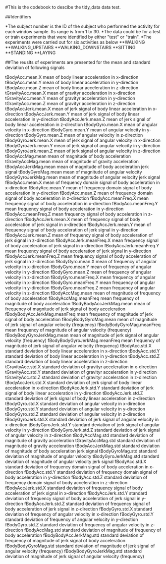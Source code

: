 
#This is the codebook to descibe the tidy_data data test.


##Identifiers

*The subject number is the ID of the subject who performed the activity for each window sample. Its range is from 1 to 30.
*The data could be for a test or train experiments that were identified by either "test" or "train".
*The experiments were carried out for six activities as below
**WALKING
**WALKING_UPSTAIRS
**WALKING_DOWNSTAIRS
**SITTING
**STANDING
**LAYING


##The reuslts of experiments are presented for the mean and standard deviation of following signals
 
tBodyAcc.mean.X
	mean of body linear acceleration in x-direction
tBodyAcc.mean.Y
	mean of body linear acceleration in y-direction
tBodyAcc.mean.Z
	mean of body linear acceleration in z-direction
tGravityAcc.mean.X
	mean of gravityr acceleration in x-direction
tGravityAcc.mean.Y
	mean of gravityr acceleration in y-direction
tGravityAcc.mean.Z
	mean of gravityr acceleration in z-direction
tBodyAccJerk.mean.X 
	mean of jerk signal of body linear acceleration in x-direction
tBodyAccJerk.mean.Y
	mean of jerk signal of body linear acceleration in y-direction
tBodyAccJerk.mean.Z
	mean of jerk signal of body linear acceleration in z-direction
tBodyGyro.mean.X
	mean of angular velocity in x-direction
tBodyGyro.mean.Y
	mean of angular velocity in y-direction
tBodyGyro.mean.Z
	mean of angular velocity in z-direction
tBodyGyroJerk.mean.X
	mean of jerk signal of angular velocity in x-direction
tBodyGyroJerk.mean.Y
	mean of jerk signal of angular velocity in y-direction
tBodyGyroJerk.mean.Z
	mean of jerk signal of angular velocity in z-direction
tBodyAccMag.mean
	mean of magnitude of body acceleration
tGravityAccMag.mean
	mean of magnitude of gravity acceleration
tBodyAccJerkMag.mean
	mean of magnitude of body acceleration jerk signal
tBodyGyroMag.mean
	mean of magnitude of angular velocity
tBodyGyroJerkMag.mean
	mean of magnitude of angular velocity jerk signal
fBodyAcc.mean.X
	mean of frequency domain signal of body acceleration in x-direction
fBodyAcc.mean.Y
	mean of frequency domain signal of body acceleration in y-direction
fBodyAcc.mean.Z
	mean of frequency domain signal of body acceleration in z-direction
fBodyAcc.meanFreq.X
	mean frequency signal of body acceleration in x-direction
fBodyAcc.meanFreq.Y
	mean frequency signal of body acceleration in y-direction
fBodyAcc.meanFreq.Z
	mean frequency signal of body acceleration in z-direction
fBodyAccJerk.mean.X
	mean of frequency signal of body acceleration of jerk signal in x-direction
fBodyAccJerk.mean.Y
	mean of frequency signal of body acceleration of jerk signal in y-direction
fBodyAccJerk.mean.Z
	mean of frequency signal of body acceleration of jerk signal in z-direction
fBodyAccJerk.meanFreq.X
	mean frequency signal of body acceleration of jerk signal in x-direction
fBodyAccJerk.meanFreq.Y
	mean frequency signal of body acceleration of jerk signal in y-direction
fBodyAccJerk.meanFreq.Z
	mean frequency signal of body acceleration of jerk signal in z-direction
fBodyGyro.mean.X
	mean of frequency of angular velocity in x-direction
fBodyGyro.mean.Y
	mean of frequency of angular velocity in y-direction
fBodyGyro.mean.Z
	mean of frequency of angular velocity in z-direction
fBodyGyro.meanFreq.X
	mean frequency of angular velocity in x-direction
fBodyGyro.meanFreq.Y
	mean frequency of angular velocity in y-direction
fBodyGyro.meanFreq.Z
	mean frequency of angular velocity in z-direction
fBodyAccMag.mean
	mean of magnitude of frequency of body acceleration
fBodyAccMag.meanFreq
	mean frequency of magnitude of body acceleration
fBodyBodyAccJerkMag.mean
	mean of frequency of magnitude of jerk signal of body acceleration
fBodyBodyAccJerkMag.meanFreq
	mean frequency of magnitude of jerk signal of body acceleration
fBodyBodyGyroMag.mean
	mean of magnitude of jerk signal of angular velocity (frequency)
fBodyBodyGyroMag.meanFreq
	mean frequency of magnitude of angular velocity (frequency)
fBodyBodyGyroJerkMag.mean
	mean of magnitude of jerk signal of angular velocity (frequency)
fBodyBodyGyroJerkMag.meanFreq
	mean frequency of magnitude of jerk signal of angular velocity (frequency)
tBodyAcc.std.X
	standard deviation of body linear acceleration in x-direction
tBodyAcc.std.Y
	standard deviation of body linear acceleration in y-direction
tBodyAcc.std.Z
	standard deviation of body linear acceleration in z-direction
tGravityAcc.std.X
	standard deviation of gravityr acceleration in x-direction
tGravityAcc.std.Y
	standard deviation of gravityr acceleration in y-direction
tGravityAcc.std.Z
	standard deviation of gravityr acceleration in z-direction
tBodyAccJerk.std.X
	standard deviation of jerk signal of body linear acceleration in x-direction
tBodyAccJerk.std.Y
	standard deviation of jerk signal of body linear acceleration in y-direction
tBodyAccJerk.std.Z
	standard deviation of jerk signal of body linear acceleration in z-direction
tBodyGyro.std.X
	standard deviation of angular velocity in x-direction
tBodyGyro.std.Y
	standard deviation of angular velocity in y-direction
tBodyGyro.std.Z
	standard deviation of angular velocity in z-direction
tBodyGyroJerk.std.X
	standard deviation of jerk signal of angular velocity in x-direction
tBodyGyroJerk.std.Y
	standard deviation of jerk signal of angular velocity in y-direction
tBodyGyroJerk.std.Z
	standard deviation of jerk signal of angular velocity in z-direction
tBodyAccMag.std
	standard deviation of magnitude of gravity acceleration
tGravityAccMag.std
	standard deviation of magnitude of gravity acceleration
tBodyAccJerkMag.std
	standard deviation of magnitude of body acceleration jerk signal
tBodyGyroMag.std
	standard deviation of magnitude of angular velocity
tBodyGyroJerkMag.std
	standard deviation of magnitude of angular velocity jerk signal
fBodyAcc.std.X
	standard deviation of frequency domain signal of body acceleration in x-direction
fBodyAcc.std.Y
	standard deviation of frequency domain signal of body acceleration in y-direction
fBodyAcc.std.Z
	standard deviation of frequency domain signal of body acceleration in z-direction
fBodyAccJerk.std.X
	standard deviation of frequency signal of body acceleration of jerk signal in x-direction
fBodyAccJerk.std.Y
	standard deviation of frequency signal of body acceleration of jerk signal in y-direction
fBodyAccJerk.std.Z
	standard deviation of frequency signal of body acceleration of jerk signal in z-direction
fBodyGyro.std.X
	standard deviation of frequency of angular velocity in x-direction
fBodyGyro.std.Y
	standard deviation of frequency of angular velocity in y-direction
fBodyGyro.std.Z
	standard deviation of frequency of angular velocity in z-direction
fBodyAccMag.std
	standard deviation of magnitude of frequency of body acceleration
fBodyBodyAccJerkMag.std
	standard deviation of frequency of magnitude of jerk signal of body acceleration
fBodyBodyGyroMag.std
	standard deviation of magnitude of jerk signal of angular velocity (frequency)
fBodyBodyGyroJerkMag.std
	standard deviation of magnitude of jerk signal of angular velocity (frequency)